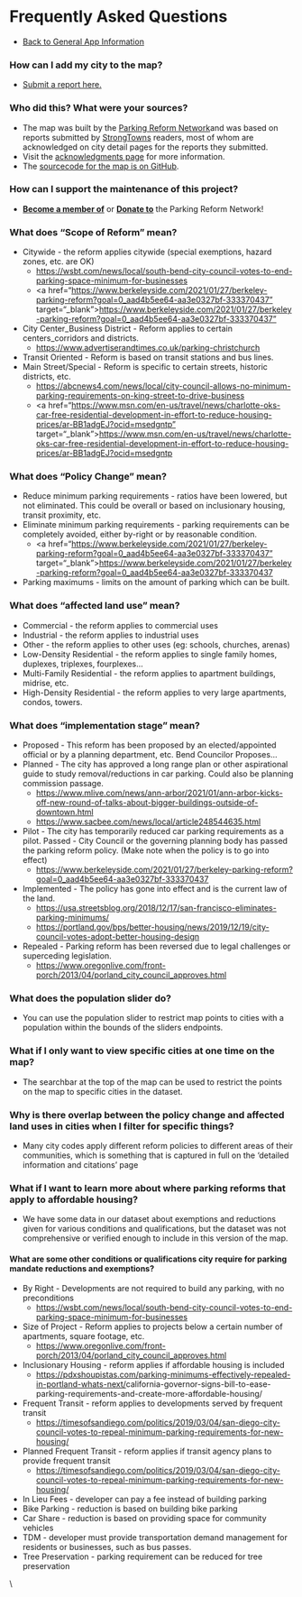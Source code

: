 # Frequently Asked Questions

- [Back to General App Information](info.html)

### How can I add my city to the map? 
* <a href="https://forms.gle/PaYXUP5J7YR1Zi6q6" target="_blank">Submit a report here.</a>

### Who did this? What were your sources? 
* The map was built by the <a href="https://parkingreform.org" target="_blank">Parking Reform Network</a>and was based on reports submitted by <a href="https://strongtowns.org" target="_blank">StrongTowns</a> readers, most of whom are acknowledged on city detail pages for the reports they submitted.
* Visit the [acknowledgments page](acknowledgments.html) for more information.
* The <a href="https://github.com/bradbakermusic/parking_map">sourcecode for the map is on GitHub</a>.

### How can I support the maintenance of this project? 
* **<a href="https://parkingreform.org/join" target="_blank">Become a member of</a>** or **<a href="https://parkingreform.org/donate" target="_blank">Donate to</a>** the Parking Reform Network!

### What does “Scope of Reform” mean?
* Citywide - the reform applies citywide (special exemptions, hazard zones, etc. are OK)
	* <a href=“https://wsbt.com/news/local/south-bend-city-council-votes-to-end-parking-space-minimum-for-businesses” target=“_blank”>https://wsbt.com/news/local/south-bend-city-council-votes-to-end-parking-space-minimum-for-businesses</a>
	* <a href=“https://www.berkeleyside.com/2021/01/27/berkeley-parking-reform?goal=0_aad4b5ee64-aa3e0327bf-333370437” target=“_blank”>https://www.berkeleyside.com/2021/01/27/berkeley-parking-reform?goal=0_aad4b5ee64-aa3e0327bf-333370437”</a>
* City Center_Business District - Reform applies to certain centers_corridors and districts.
	* <a href=“https://www.advertiserandtimes.co.uk/parking-christchurch” target=“_blank”>https://www.advertiserandtimes.co.uk/parking-christchurch</a>
* Transit Oriented - Reform is based on transit stations and bus lines.
* Main Street/Special - Reform is specific to certain streets, historic districts, etc.
	* <a href=“https://abcnews4.com/news/local/city-council-allows-no-minimum-parking-requirements-on-king-street-to-drive-business” target=“_blank”>https://abcnews4.com/news/local/city-council-allows-no-minimum-parking-requirements-on-king-street-to-drive-business</a> 
	* <a href=“https://www.msn.com/en-us/travel/news/charlotte-oks-car-free-residential-development-in-effort-to-reduce-housing-prices/ar-BB1adgEJ?ocid=msedgntp” target=“_blank”>https://www.msn.com/en-us/travel/news/charlotte-oks-car-free-residential-development-in-effort-to-reduce-housing-prices/ar-BB1adgEJ?ocid=msedgntp</a>
### What does “Policy Change” mean? 
* Reduce minimum parking requirements - ratios have been lowered, but not eliminated. This could be overall or based on inclusionary housing, transit proximity, etc.
* Eliminate minimum parking requirements - parking requirements can be completely avoided, either by-right or by reasonable condition.
	* <a href=“https://www.berkeleyside.com/2021/01/27/berkeley-parking-reform?goal=0_aad4b5ee64-aa3e0327bf-333370437” target=“_blank”>https://www.berkeleyside.com/2021/01/27/berkeley-parking-reform?goal=0_aad4b5ee64-aa3e0327bf-333370437</a>
* Parking maximums - limits on the amount of parking which can be built.

### What does “affected land use” mean?
* Commercial - the reform applies to commercial uses
* Industrial - the reform applies to industrial uses
* Other - the reform applies to other uses (eg: schools, churches, arenas)
* Low-Density Residential - the reform applies to single family homes, duplexes, triplexes, fourplexes...
* Multi-Family Residential - the reform applies to apartment buildings, midrise, etc.
* High-Density Residential - the reform applies to very large apartments, condos, towers.

### What does “implementation stage” mean?
* Proposed - This reform has been proposed by an elected/appointed official or by a planning department, etc.
 Bend Councilor Proposes...
* Planned - The city has approved a long range plan or other aspirational guide to study removal/reductions in car parking. Could also be planning commission passage. 
	 * <a href="https://www.mlive.com/news/ann-arbor/2021/01/ann-arbor-kicks-off-new-round-of-talks-about-bigger-buildings-outside-of-downtown.html" target=“_blank”>https://www.mlive.com/news/ann-arbor/2021/01/ann-arbor-kicks-off-new-round-of-talks-about-bigger-buildings-outside-of-downtown.html</a>
	 * <a href="https://www.sacbee.com/news/local/article248544635.html<" target=“_blank”>https://www.sacbee.com/news/local/article248544635.html</a>
* Pilot - The city has temporarily reduced car parking requirements as a pilot. 
Passed - City Council or the governing planning body has passed the parking reform policy. (Make note when the policy is to go into effect)
	* <a href="https://www.berkeleyside.com/2021/01/27/berkeley-parking-reform?goal=0_aad4b5ee64-aa3e0327bf-333370437" target=“_blank”>https://www.berkeleyside.com/2021/01/27/berkeley-parking-reform?goal=0_aad4b5ee64-aa3e0327bf-333370437</a>
* Implemented - The policy has gone into effect and is the current law of the land. 
	* <a href="https://usa.streetsblog.org/2018/12/17/san-francisco-eliminates-parking-minimums/" target=“_blank”>https://usa.streetsblog.org/2018/12/17/san-francisco-eliminates-parking-minimums/</a>
	* <a href="https://portland.gov/bps/better-housing/news/2019/12/19/city-council-votes-adopt-better-housing-design" target=“_blank”>https://portland.gov/bps/better-housing/news/2019/12/19/city-council-votes-adopt-better-housing-design</a>
* Repealed - Parking reform has been reversed due to legal challenges or superceding legislation.
	* <a href="https://www.oregonlive.com/front-porch/2013/04/porland_city_council_approves.html" target=“_blank”>https://www.oregonlive.com/front-porch/2013/04/porland_city_council_approves.html</a>

### What does the population slider do?
* You can use the population slider to restrict map points to cities with a population within the bounds of the sliders endpoints.

### What if I only want to view specific cities at one time on the map?
* The searchbar at the top of the map can be used to restrict the points on the map to specific cities in the dataset.

### Why is there overlap  between the policy change and affected land uses in cities when I filter for specific things?
* Many city codes apply different reform policies to different areas of their communities, which is something that is captured in full on the ‘detailed information and citations’ page

### What if I want to learn more about where parking reforms that apply to affordable housing? 
* We have some data in our dataset about exemptions and reductions given for various conditions and qualifications, but the dataset was not comprehensive or verified enough to include in this version of the map.

#### What are some other conditions or qualifications city require for parking mandate reductions and exemptions?
* By Right - Developments are not required to build any parking, with no preconditions
	* <a href="https://wsbt.com/news/local/south-bend-city-council-votes-to-end-parking-space-minimum-for-businesses" target=“_blank”>https://wsbt.com/news/local/south-bend-city-council-votes-to-end-parking-space-minimum-for-businesses</a>
* Size of Project - Reform applies to projects below a certain number of apartments, square footage, etc.
	* <a href="https://www.oregonlive.com/front-porch/2013/04/porland_city_council_approves.html" target=“_blank”>https://www.oregonlive.com/front-porch/2013/04/porland_city_council_approves.html</a>
* Inclusionary Housing - reform applies if affordable housing is included
	* <a href="https://pdxshoupistas.com/parking-minimums-effectively-repealed-in-portland-whats-next/" target=“_blank”>https://pdxshoupistas.com/parking-minimums-effectively-repealed-in-portland-whats-next/</a>california-governor-signs-bill-to-ease-parking-requirements-and-create-more-affordable-housing/</a>
* Frequent Transit - reform applies to developments served by frequent transit
	* <a href="https://timesofsandiego.com/politics/2019/03/04/san-diego-city-council-votes-to-repeal-minimum-parking-requirements-for-new-housing/" target=“_blank”>https://timesofsandiego.com/politics/2019/03/04/san-diego-city-council-votes-to-repeal-minimum-parking-requirements-for-new-housing/</a>
* Planned Frequent Transit - reform applies if transit agency plans to provide frequent transit
	* <a href="https://timesofsandiego.com/politics/2019/03/04/san-diego-city-council-votes-to-repeal-minimum-parking-requirements-for-new-housing/" target=“_blank”>https://timesofsandiego.com/politics/2019/03/04/san-diego-city-council-votes-to-repeal-minimum-parking-requirements-for-new-housing/</a>
* In Lieu Fees - developer can pay a fee instead of building parking
* Bike Parking - reduction is based on building bike parking
* Car Share - reduction is based on providing space for community vehicles
* TDM - developer must provide transportation demand management for residents or businesses, such as bus passes.
* Tree Preservation - parking requirement can be reduced for tree preservation
























\